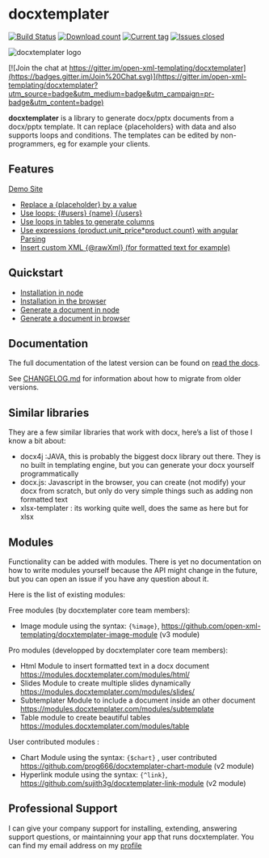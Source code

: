 docxtemplater
=============

[![Build Status](https://travis-ci.org/open-xml-templating/docxtemplater.svg?branch=master&style=flat)](https://travis-ci.org/open-xml-templating/docxtemplater) [![Download count](https://img.shields.io/npm/dm/docxtemplater.svg?style=flat)](https://www.npmjs.org/package/docxtemplater) [![Current tag](https://img.shields.io/npm/v/docxtemplater.svg?style=flat)](https://www.npmjs.org/package/docxtemplater) [![Issues closed](https://issuestats.com/github/open-xml-templating/docxtemplater/badge/issue?style=flat)](https://issuestats.com/github/open-xml-templating/docxtemplater)

![docxtemplater logo](https://raw.githubusercontent.com/open-xml-templating/docxtemplater/master/logo-small.png)

[![Join the chat at https://gitter.im/open-xml-templating/docxtemplater](https://badges.gitter.im/Join%20Chat.svg)](https://gitter.im/open-xml-templating/docxtemplater?utm_source=badge&utm_medium=badge&utm_campaign=pr-badge&utm_content=badge)

**docxtemplater** is a library to generate docx/pptx documents from a docx/pptx template. It can replace {placeholders} with data and also supports loops and conditions. The templates can be edited by non-programmers, eg for example your clients.

Features
--------

[Demo Site](http://javascript-ninja.fr/docxtemplater/v3/examples/demo.html)

-	<a href="http://javascript-ninja.fr/docxtemplater/v3/examples/demo.html#variables">Replace a {placeholder} by a value</a>
-	<a href="http://javascript-ninja.fr/docxtemplater/v3/examples/demo.html#loops">Use loops: {#users} {name} {/users} </a>
-	<a href="http://javascript-ninja.fr/docxtemplater/v3/examples/demo.html#tables">Use loops in tables to generate columns</a>
-	<a href="http://javascript-ninja.fr/docxtemplater/v3/examples/demo.html#parsing">Use expressions {product.unit_price*product.count} with angular Parsing</a>
-	<a href="http://javascript-ninja.fr/docxtemplater/v3/examples/demo.html#rawxml">Insert custom XML {@rawXml} (for formatted text for example)</a>

Quickstart
----------

-	[Installation in node](https://docxtemplater.readthedocs.io/en/latest/installation.html#node)
-	[Installation in the browser](https://docxtemplater.readthedocs.io/en/latest/installation.html#browser)
-	[Generate a document in node](https://docxtemplater.readthedocs.io/en/latest/generate.html#node)
-	[Generate a document in browser](https://docxtemplater.readthedocs.io/en/latest/generate.html#browser)

Documentation
-------------

The full documentation of the latest version can be found on [read the docs](http://docxtemplater.readthedocs.io/en/latest/).

See [CHANGELOG.md](CHANGELOG.md) for information about how to migrate from older versions.

Similar libraries
-----------------

They are a few similar libraries that work with docx, here’s a list of those I know a bit about:

-	docx4j :JAVA, this is probably the biggest docx library out there. They is no built in templating engine, but you can generate your docx yourself programmatically
-	docx.js: Javascript in the browser, you can create (not modify) your docx from scratch, but only do very simple things such as adding non formatted text
-	xlsx-templater : its working quite well, does the same as here but for xlsx

Modules
-------

Functionality can be added with modules. There is yet no documentation on how to write modules yourself because the API might change in the future, but you can open an issue if you have any question about it.

Here is the list of existing modules:

Free modules (by docxtemplater core team members):

-	Image module using the syntax: `{%image}`, https://github.com/open-xml-templating/docxtemplater-image-module (v3 module)

Pro modules (developped by docxtemplater core team members):

-	Html Module to insert formatted text in a docx document https://modules.docxtemplater.com/modules/html/
-	Slides Module to create multiple slides dynamically https://modules.docxtemplater.com/modules/slides/
-	Subtemplater Module to include a document inside an other document https://modules.docxtemplater.com/modules/subtemplate
-	Table module to create beautiful tables https://modules.docxtemplater.com/modules/table

User contributed modules :

-	Chart Module using the syntax: `{$chart}` , user contributed https://github.com/prog666/docxtemplater-chart-module (v2 module)
-	Hyperlink module using the syntax: `{^link}`, https://github.com/sujith3g/docxtemplater-link-module (v2 module)

Professional Support
--------------------

I can give your company support for installing, extending, answering support questions, or maintainning your app that runs docxtemplater. You can find my email address on my [profile](https://github.com/edi9999)

